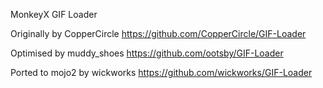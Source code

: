 MonkeyX GIF Loader

Originally by CopperCircle
https://github.com/CopperCircle/GIF-Loader

Optimised by muddy_shoes
https://github.com/ootsby/GIF-Loader

Ported to mojo2 by wickworks
https://github.com/wickworks/GIF-Loader